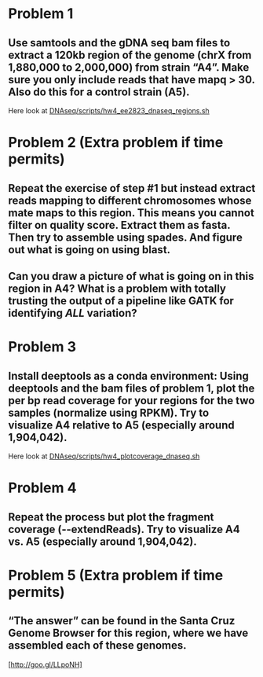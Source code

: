 # Problem 1
## Use samtools and the gDNA seq bam files to extract a 120kb region of the genome (chrX from 1,880,000 to 2,000,000) from strain “A4”. Make sure you only include reads that have mapq > 30.  Also do this for a control strain (A5).

Here look at [DNAseq/scripts/hw4_ee2823_dnaseq_regions.sh](https://github.com/barcenasmanuel/EE283/blob/main/DNAseq/scripts/hw4_ee2823_dnaseq_regions.sh)

# Problem 2 **(Extra problem if time permits)**
## Repeat the exercise of step #1 but instead extract reads mapping to different chromosomes whose mate maps to this region.  This means you cannot filter on quality score.  Extract them as fasta.  Then try to assemble using spades.  And figure out what is going on using blast.

## Can you draw a picture of what is going on in this region in A4?  What is a problem with totally trusting the output of a pipeline like GATK for identifying *ALL* variation?

# Problem 3
## Install deeptools as a conda environment: Using deeptools and the bam files of problem 1, plot the per bp read coverage for your regions for the two samples (normalize using RPKM).  Try to visualize A4 relative to A5 (especially around 1,904,042).  

Here look at [DNAseq/scripts/hw4_plotcoverage_dnaseq.sh](https://github.com/barcenasmanuel/EE283/blob/main/DNAseq/scripts/hw4_plotcoverage_dnaseq.sh)

# Problem 4
## Repeat the process but plot the fragment coverage (--extendReads).  Try to visualize A4 vs. A5 (especially around 1,904,042).

# Problem 5 (Extra problem if time permits)
## “The answer” can be found in the Santa Cruz Genome Browser for this region, where we have assembled each of these genomes.

[http://goo.gl/LLpoNH]

